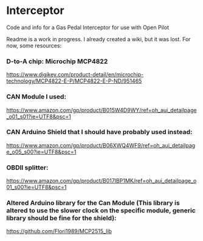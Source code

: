 # Interceptor
Code and info for a Gas Pedal Interceptor for use with Open Pilot

Readme is a work in progress. I already created a wiki, but it was lost. For now, some resources:



### D-to-A chip: Microchip MCP4822
https://www.digikey.com/product-detail/en/microchip-technology/MCP4822-E-P/MCP4822-E-P-ND/951465

### CAN Module I used:
https://www.amazon.com/gp/product/B015W4D9WY/ref=oh_aui_detailpage_o01_s01?ie=UTF8&psc=1

### CAN Arduino Shield that I should have probably used instead:
https://www.amazon.com/gp/product/B06XWQ4WF9/ref=oh_aui_detailpage_o05_s00?ie=UTF8&psc=1

### OBDII splitter:
https://www.amazon.com/gp/product/B017IBP1MK/ref=oh_aui_detailpage_o01_s00?ie=UTF8&psc=1

### Altered Arduino library for the Can Module (This library is altered to use the slower clock on the specific module, generic library should be fine for the shield):
https://github.com/Flori1989/MCP2515_lib
